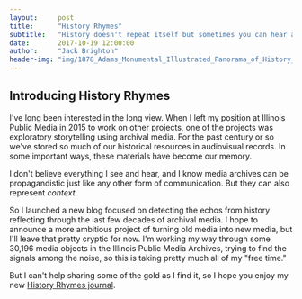 ```yaml
---
layout:     post
title:      "History Rhymes"
subtitle:   "History doesn't repeat itself but sometimes you can hear an echo"
date:       2017-10-19 12:00:00
author:     "Jack Brighton"
header-img: "img/1878_Adams_Monumental_Illustrated_Panorama_of_History_-_Geographicus_-_WorldHistory-adams-1871-2000px.jpg"
---
```

## Introducing History Rhymes

I've long been interested in the long view. When I left my position at Illinois Public Media in 2015 to work on other projects, one of the projects was exploratory storytelling using archival media. For the past century or so we've stored so much of our historical resources in audiovisual records. In some important ways, these materials have become our memory.

I don't believe everything I see and hear, and I know media archives can be propagandistic just like any other form of communication. But they can also represent *context*. 

So I launched a new blog focused on detecting the echos from history reflecting through the last few decades of archival media. I hope to announce a more ambitious project of turning old media into new media, but I'll leave that pretty cryptic for now. I'm working my way through some 30,196 media objects in the Illinois Public Media Archives, trying to find the signals among the noise, so this is taking pretty much all of my "free time."

But I can't help sharing some of the gold as I find it, so I hope you enjoy my new [History Rhymes journal](http://historyrhymes.org/).